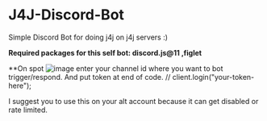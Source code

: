 # J4J-Discord-Bot
Simple Discord Bot for doing j4j on j4j servers :)

**Required packages for this self bot:
discord.js@11
,figlet**


**On spot ![image](https://user-images.githubusercontent.com/96370998/147854021-323c237c-6c3b-4fb6-bc77-b110346d3041.png) enter your channel id where you want to bot trigger/respond.
And put token at end of code. // client.login("your-token-here");


I suggest you to use this on your alt account because it can get disabled or rate limited.
